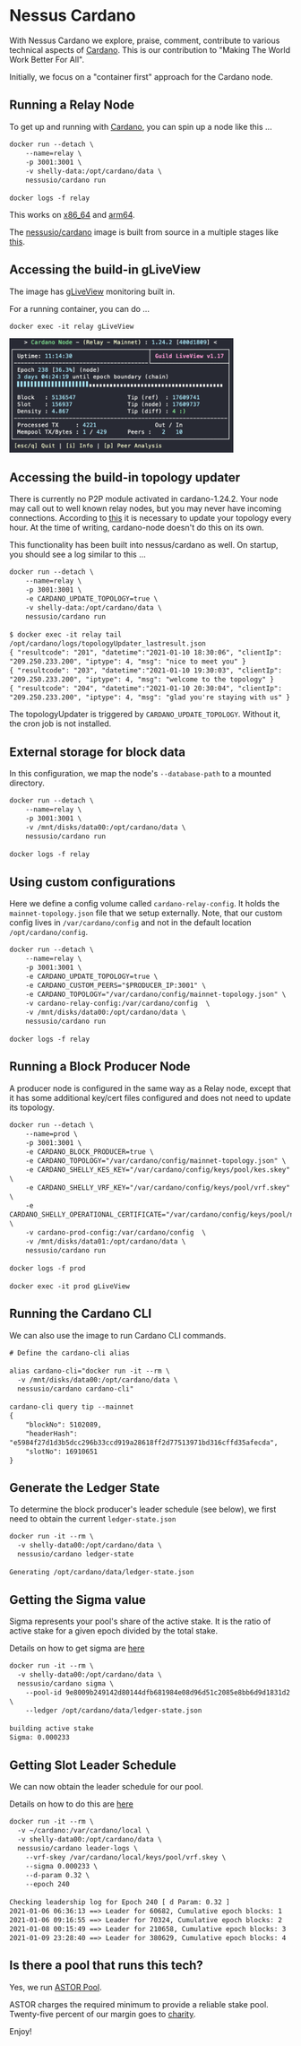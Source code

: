 
# Nessus Cardano 

With Nessus Cardano we explore, praise, comment, contribute to various technical aspects of [Cardano](https://cardano.org). 
This is our contribution to "Making The World Work Better For All".

Initially, we focus on a "container first" approach for the Cardano node.

## Running a Relay Node

To get up and running with [Cardano](https://cardano.org), you can spin up a node like this ...

```
docker run --detach \
    --name=relay \
    -p 3001:3001 \
    -v shelly-data:/opt/cardano/data \
    nessusio/cardano run

docker logs -f relay
```

This works on [x86_64](https://hub.docker.com/r/nessusio/cardano/tags?name=amd64) and [arm64](https://hub.docker.com/r/nessusio/cardano/tags?name=arm64).

The [nessusio/cardano](https://hub.docker.com/r/nessusio/cardano) image is built from source in a multiple stages like [this](node/docker/Dockerfile).

## Accessing the build-in gLiveView

The image has [gLiveView](https://github.com/cardano-community/guild-operators/blob/alpha/scripts/cnode-helper-scripts/gLiveView.sh) monitoring built in.

For a running container, you can do ...

```
docker exec -it relay gLiveView
```

<img src="node/docs/img/relay-glview.png" width="400">

## Accessing the build-in topology updater

There is currently no P2P module activated in cardano-1.24.2. Your node may call out to well known relay nodes, but you may never have incoming connections.
According to [this](https://github.com/cardano-community/guild-operators/blob/alpha/docs/Scripts/topologyupdater.md) it is necessary to update your topology 
every hour. At the time of writing, cardano-node doesn't do this on its own.

This functionality has been built into nessus/cardano as well. On startup, you should see a log similar to this ...

```
docker run --detach \
    --name=relay \
    -p 3001:3001 \
    -e CARDANO_UPDATE_TOPOLOGY=true \
    -v shelly-data:/opt/cardano/data \
    nessusio/cardano run

$ docker exec -it relay tail /opt/cardano/logs/topologyUpdater_lastresult.json
{ "resultcode": "201", "datetime":"2021-01-10 18:30:06", "clientIp": "209.250.233.200", "iptype": 4, "msg": "nice to meet you" }
{ "resultcode": "203", "datetime":"2021-01-10 19:30:03", "clientIp": "209.250.233.200", "iptype": 4, "msg": "welcome to the topology" }
{ "resultcode": "204", "datetime":"2021-01-10 20:30:04", "clientIp": "209.250.233.200", "iptype": 4, "msg": "glad you're staying with us" }
```

The topologyUpdater is triggered by `CARDANO_UPDATE_TOPOLOGY`. Without it, the cron job is not installed.

## External storage for block data

In this configuration, we map the node's `--database-path` to a mounted directory.

```
docker run --detach \
    --name=relay \
    -p 3001:3001 \
    -v /mnt/disks/data00:/opt/cardano/data \
    nessusio/cardano run

docker logs -f relay
```

## Using custom configurations

Here we define a config volume called `cardano-relay-config`. It holds the `mainnet-topology.json` file that we setup externally.
Note, that our custom config lives in `/var/cardano/config` and not in the default location `/opt/cardano/config`.

```
docker run --detach \
    --name=relay \
    -p 3001:3001 \
    -e CARDANO_UPDATE_TOPOLOGY=true \
    -e CARDANO_CUSTOM_PEERS="$PRODUCER_IP:3001" \
    -e CARDANO_TOPOLOGY="/var/cardano/config/mainnet-topology.json" \
    -v cardano-relay-config:/var/cardano/config  \
    -v /mnt/disks/data00:/opt/cardano/data \
    nessusio/cardano run

docker logs -f relay
```

## Running a Block Producer Node

A producer node is configured in the same way as a Relay node, except that it has some additional key/cert files configured and does not need to update its topology.

```
docker run --detach \
    --name=prod \
    -p 3001:3001 \
    -e CARDANO_BLOCK_PRODUCER=true \
    -e CARDANO_TOPOLOGY="/var/cardano/config/mainnet-topology.json" \
    -e CARDANO_SHELLY_KES_KEY="/var/cardano/config/keys/pool/kes.skey" \
    -e CARDANO_SHELLY_VRF_KEY="/var/cardano/config/keys/pool/vrf.skey" \
    -e CARDANO_SHELLY_OPERATIONAL_CERTIFICATE="/var/cardano/config/keys/pool/node.cert" \
    -v cardano-prod-config:/var/cardano/config  \
    -v /mnt/disks/data01:/opt/cardano/data \
    nessusio/cardano run

docker logs -f prod

docker exec -it prod gLiveView
```

## Running the Cardano CLI

We can also use the image to run Cardano CLI commands.

```
# Define the cardano-cli alias

alias cardano-cli="docker run -it --rm \
  -v /mnt/disks/data00:/opt/cardano/data \
  nessusio/cardano cardano-cli"

cardano-cli query tip --mainnet
{
    "blockNo": 5102089,
    "headerHash": "e5984f27d1d3b5dcc296b33ccd919a28618ff2d77513971bd316cffd35afecda",
    "slotNo": 16910651
}
```

## Generate the Ledger State

To determine the block producer's leader schedule (see below), we first need to obtain the current `ledger-state.json`

```
docker run -it --rm \
  -v shelly-data00:/opt/cardano/data \
  nessusio/cardano ledger-state

Generating /opt/cardano/data/ledger-state.json
```

## Getting the Sigma value

Sigma represents your pool's share of the active stake. 
It is the ratio of active stake for a given epoch divided by the total stake.

Details on how to get sigma are [here](https://github.com/papacarp/pooltool.io/tree/master/leaderLogs#getsigmapy-details)

```
docker run -it --rm \
  -v shelly-data00:/opt/cardano/data \
  nessusio/cardano sigma \
    --pool-id 9e8009b249142d80144dfb681984e08d96d51c2085e8bb6d9d1831d2 \
    --ledger /opt/cardano/data/ledger-state.json

building active stake
Sigma: 0.000233
```

## Getting Slot Leader Schedule

We can now obtain the leader schedule for our pool.

Details on how to do this are [here](https://github.com/papacarp/pooltool.io/tree/master/leaderLogs#leaderlogspy-details)

```
docker run -it --rm \
  -v ~/cardano:/var/cardano/local \
  -v shelly-data00:/opt/cardano/data \
  nessusio/cardano leader-logs \
    --vrf-skey /var/cardano/local/keys/pool/vrf.skey \
    --sigma 0.000233 \
    --d-param 0.32 \
    --epoch 240

Checking leadership log for Epoch 240 [ d Param: 0.32 ]
2021-01-06 06:36:13 ==> Leader for 60682, Cumulative epoch blocks: 1
2021-01-06 09:16:55 ==> Leader for 70324, Cumulative epoch blocks: 2
2021-01-08 00:15:49 ==> Leader for 210658, Cumulative epoch blocks: 3
2021-01-09 23:28:40 ==> Leader for 380629, Cumulative epoch blocks: 4
```

## Is there a pool that runs this tech?

Yes, we run [ASTOR Pool](http://astorpool.net). 

ASTOR charges the required minimum to provide a reliable stake pool.
Twenty-five percent of our margin goes to [charity](https://plant-for-the-planet.org).


Enjoy!
